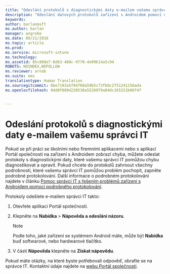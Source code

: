 ```yaml
---
title: "Odeslání protokolů s diagnostickými daty e-mailem vašemu správci IT | Microsoft Intune"
description: "Odeslání datových protokolů zařízení s Androidem pomocí e-mailu"
keywords: 
author: barlanmsft
ms.author: barlan
manager: angrobe
ms.date: 09/21/2016
ms.topic: article
ms.prod: 
ms.service: microsoft-intune
ms.technology: 
ms.assetid: 85c868e7-8d63-480c-9770-4e99614a5c94
ROBOTS: NOINDEX,NOFOLLOW
ms.reviewer: arnab
ms.suite: ems
translationtype: Human Translation
ms.sourcegitcommit: 6be7193a5f04768a59b5c73fb9c2f51241156ada
ms.openlocfilehash: 9dd0f089d220538a5526979a84dc165151b86f4f


---
```



# <a name="send-diagnostic-data-logs-to-your-it-admin-using-email"></a>Odeslání protokolů s diagnostickými daty e-mailem vašemu správci IT

Pokud se při práci se školními nebo firemními aplikacemi nebo s aplikací Portál společnosti na zařízení s Androidem zobrazí chyba, můžete odeslat protokoly s diagnostickými daty, které vašemu správci IT pomůžou chybu diagnostikovat a opravit. Pokud chcete do protokolů zahrnout všechny podrobnosti, které vašemu správci IT pomůžou problém pochopit, zapněte podrobné protokolování. Další informace o podrobném protokolování najdete v článku [Pomoc správci IT s řešením problémů zařízení s Androidem pomocí podrobného protokolování](use-verbose-logging-to-help-your-it-administrator-fix-device-issues-android.md).

Protokoly odešlete e-mailem správci IT takto:

1.  Otevřete aplikaci Portál společnosti.

2.  Klepněte na **Nabídka** &gt; **Nápověda a odeslání názoru**.

    > [!NOTE]
    > Podle toho, jaké zařízení se systémem Android máte, může být **Nabídka** buď softwarové, nebo hardwarové tlačítko.

3.  V části **Nápověda** klepněte na **Získat nápovědu**.

Pokud máte otázky, na které byste potřebovali odpověď, obraťte se na správce IT. Kontaktní údaje najdete na [webu Portál společnosti](http://portal.manage.microsoft.com).



<!--HONumber=Oct16_HO2-->


